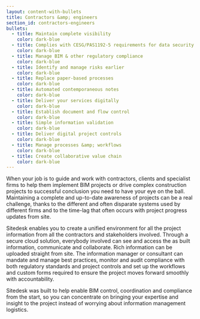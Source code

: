 ```yaml
---
layout: content-with-bullets
title: Contractors &amp; engineers
section_id: contractors-engineers
bullets:
  - title: Maintain complete visibility
    color: dark-blue
  - title: Complies with CESG/PAS1192-5 requirements for data security
    color: dark-blue
  - title: Manage BIM & other regulatory compliance
    color: dark-blue
  - title: Identify and manage risks earlier
    color: dark-blue
  - title: Replace paper-based processes
    color: dark-blue
  - title: Automated contemporaneous notes
    color: dark-blue
  - title: Deliver your services digitally
    color: dark-blue
  - title: Establish document and flow control
    color: dark-blue
  - title: Simple information validation
    color: dark-blue
  - title: Deliver digital project controls
    color: dark-blue
  - title: Manage processes &amp; workflows
    color: dark-blue
  - title: Create collaborative value chain
    color: dark-blue
---
```


When your job is to guide and work with contractors, clients and specialist firms to help them implement BIM projects or drive complex construction projects to successful conclusion you need to have your eye on the ball.  Maintaining a complete and up-to-date awareness of projects can be a real challenge, thanks to the different and often disparate systems used by different firms and to the time-lag that often occurs with project progress updates from site.

Sitedesk enables you to create a unified environment for all the project information from all the contractors and stakeholders involved. Through a secure cloud solution, everybody involved can see and access the as built information, communicate and collaborate. Rich information can be uploaded straight from site. The information manager or consultant can mandate and manage best practices, monitor and audit compliance with both regulatory standards and project controls and set up the workflows and custom forms required to ensure the project moves forward smoothly with accountability.

Sitedesk was built to help enable BIM control, coordination and compliance from the start, so you can concentrate on bringing your expertise and insight to the project instead of worrying about information management logistics.
